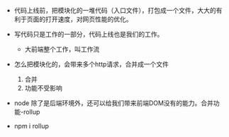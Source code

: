 <!--
 * @Author: ZYH
 * @Email: 1522302196@qq.com
 * @GiteeId: colincclala
 * @Date: 2022-05-19 16:11:35
 * @LastEditTime: 2022-05-19 16:27:37
 * @Description: 
-->
- 代码上线前，把模块化的一堆代码（入口文件），打包成一个文件，大大的有利于页面的打开速度，对网页性能的优化。

- 写代码只是工作的一部分，代码上线也是我们的工作。
    - 大前端整个工作，叫工作流

- 怎么把模块化的，会带来多个http请求，合并成一个文件
    1. 合并
    2. 功能不受影响
    
- node 除了是后端环境外，还可以给我们带来前端DOM没有的能力。合并功能-rollup


- npm i rollup